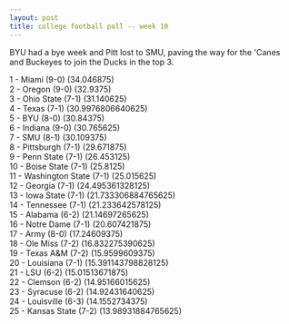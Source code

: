 ```yaml
---
layout: post
title: college football poll -- week 10
---
```


BYU had a bye week and Pitt lost to SMU, paving the way for the 'Canes
and Buckeyes to join the Ducks in the top 3.

1 - Miami (9-0) (34.046875)  
2 - Oregon (9-0) (32.9375)  
3 - Ohio State (7-1) (31.140625)  
4 - Texas (7-1) (30.9976806640625)  
5 - BYU (8-0) (30.84375)  
6 - Indiana (9-0) (30.765625)  
7 - SMU (8-1) (30.109375)  
8 - Pittsburgh (7-1) (29.671875)  
9 - Penn State (7-1) (26.453125)  
10 - Boise State (7-1) (25.8125)  
11 - Washington State (7-1) (25.015625)  
12 - Georgia (7-1) (24.495361328125)  
13 - Iowa State (7-1) (21.733306884765625)  
14 - Tennessee (7-1) (21.233642578125)  
15 - Alabama (6-2) (21.14697265625)  
16 - Notre Dame (7-1) (20.607421875)  
17 - Army (8-0) (17.24609375)  
18 - Ole Miss (7-2) (16.832275390625)  
19 - Texas A&M (7-2) (15.9599609375)  
20 - Louisiana (7-1) (15.391143798828125)  
21 - LSU (6-2) (15.01513671875)  
22 - Clemson (6-2) (14.95166015625)  
23 - Syracuse (6-2) (14.92431640625)  
24 - Louisville (6-3) (14.1552734375)  
25 - Kansas State (7-2) (13.98931884765625)  
